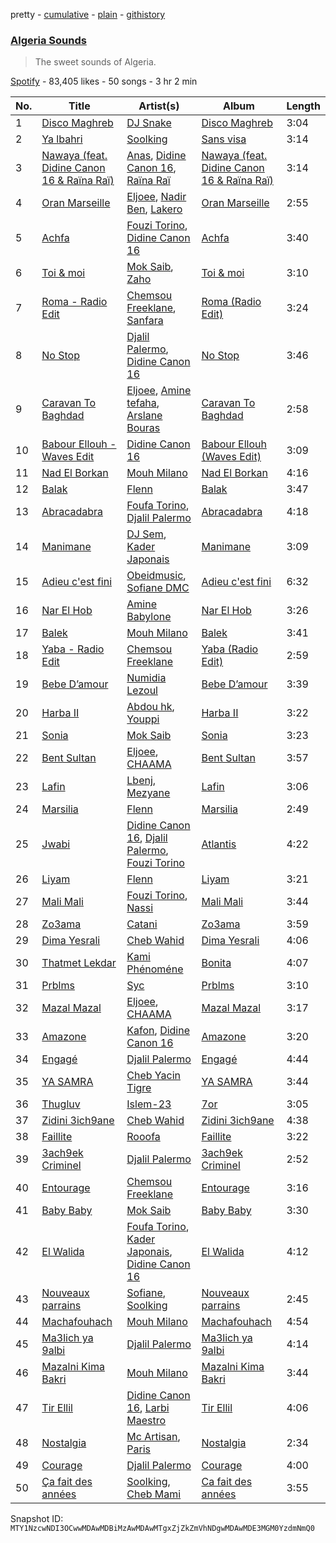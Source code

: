 pretty - [cumulative](/playlists/cumulative/37i9dQZF1DX7ZqKP81pHlu.md) - [plain](/playlists/plain/37i9dQZF1DX7ZqKP81pHlu) - [githistory](https://github.githistory.xyz/mackorone/spotify-playlist-archive/blob/main/playlists/plain/37i9dQZF1DX7ZqKP81pHlu)

### [Algeria Sounds](https://open.spotify.com/playlist/37i9dQZF1DX7ZqKP81pHlu)

> The sweet sounds of Algeria.

[Spotify](https://open.spotify.com/user/spotify) - 83,405 likes - 50 songs - 3 hr 2 min

| No. | Title | Artist(s) | Album | Length |
|---|---|---|---|---|
| 1 | [Disco Maghreb](https://open.spotify.com/track/0RVmOh80HfpuygCBt2d1va) | [DJ Snake](https://open.spotify.com/artist/540vIaP2JwjQb9dm3aArA4) | [Disco Maghreb](https://open.spotify.com/album/6cP9GcUgYRa6C1immLRpm8) | 3:04 |
| 2 | [Ya lbahri](https://open.spotify.com/track/62upkw0miJwuVpWVzHdaEV) | [Soolking](https://open.spotify.com/artist/0GgY7hjMoGDsX8ZDe2mwds) | [Sans visa](https://open.spotify.com/album/5rncxkieoEvPDzA7VdNGQx) | 3:14 |
| 3 | [Nawaya \(feat\. Didine Canon 16 & Raïna Raï\)](https://open.spotify.com/track/47XfHZC83cqjSJP3Cu1T4u) | [Anas](https://open.spotify.com/artist/3jrZXTzqSuTBdfJeoSts1n), [Didine Canon 16](https://open.spotify.com/artist/2aVPTWc4WYc7b384eatevF), [Raïna Raï](https://open.spotify.com/artist/10EPr7TNgCwIWDgk9xvqzH) | [Nawaya \(feat\. Didine Canon 16 & Raïna Raï\)](https://open.spotify.com/album/1BKiOLvxoLiEk0qhofpMQU) | 3:14 |
| 4 | [Oran Marseille](https://open.spotify.com/track/0Ye58r1DvVAIR2JMpNEu8B) | [Eljoee](https://open.spotify.com/artist/0Lgc9epqyn4wYEGm8fiaS7), [Nadir Ben](https://open.spotify.com/artist/1hWMrdBS24eKrWxyg85Zb2), [Lakero](https://open.spotify.com/artist/15M6Rc9osdjjf4H45ET433) | [Oran Marseille](https://open.spotify.com/album/39RyhwGJlc0JKBclw45kFC) | 2:55 |
| 5 | [Achfa](https://open.spotify.com/track/5SHMbXzrzJBmCY49BozjTT) | [Fouzi Torino](https://open.spotify.com/artist/6Q2qtUONsXPfBKMhpOesiv), [Didine Canon 16](https://open.spotify.com/artist/2aVPTWc4WYc7b384eatevF) | [Achfa](https://open.spotify.com/album/2uFeXabLfJNW9MtvylJkdE) | 3:40 |
| 6 | [Toi & moi](https://open.spotify.com/track/4C9bUSwqwVZ8eu2jsnctm6) | [Mok Saib](https://open.spotify.com/artist/6jcvupTBm6vk5SMEEVpvSW), [Zaho](https://open.spotify.com/artist/0vN920jukdAbErvjo2OJ2o) | [Toi & moi](https://open.spotify.com/album/4qAOLbreEqTtzFgcGePfZL) | 3:10 |
| 7 | [Roma \- Radio Edit](https://open.spotify.com/track/2o9x8x12rRTN7XJi8xAQTG) | [Chemsou Freeklane](https://open.spotify.com/artist/3wggOQ992VWtMCrs7ro14h), [Sanfara](https://open.spotify.com/artist/2s55Po6VBr22RYwlCmYlY6) | [Roma \(Radio Edit\)](https://open.spotify.com/album/2GJHVDoh0vr3FLmZ0qNVAv) | 3:24 |
| 8 | [No Stop](https://open.spotify.com/track/6VD64LAe1raY65BTkJdt5v) | [Djalil Palermo](https://open.spotify.com/artist/3SKKJMPgklOHgYeatf2YhX), [Didine Canon 16](https://open.spotify.com/artist/2aVPTWc4WYc7b384eatevF) | [No Stop](https://open.spotify.com/album/14FD9LxC7IR05LPeDK5Ts9) | 3:46 |
| 9 | [Caravan To Baghdad](https://open.spotify.com/track/3caRGauTC1JlnZldRHegmm) | [Eljoee](https://open.spotify.com/artist/0Lgc9epqyn4wYEGm8fiaS7), [Amine tefaha](https://open.spotify.com/artist/1YflNttEHeX8HtnJlngZ5L), [Arslane Bouras](https://open.spotify.com/artist/5d9Q3LiOKZNjeQVkiMP1Rm) | [Caravan To Baghdad](https://open.spotify.com/album/2scmA3Bz7R4MdoSfoatypC) | 2:58 |
| 10 | [Babour Ellouh \- Waves Edit](https://open.spotify.com/track/4yTsqKht7TgflJTNAhEtm9) | [Didine Canon 16](https://open.spotify.com/artist/2aVPTWc4WYc7b384eatevF) | [Babour Ellouh \(Waves Edit\)](https://open.spotify.com/album/1rpR2Xk0gSPO48EuRFzbaA) | 3:09 |
| 11 | [Nad El Borkan](https://open.spotify.com/track/3sphBPmMtnnJTLn49xYiT3) | [Mouh Milano](https://open.spotify.com/artist/1a4431ATLSQ5Rgq8Rr6sFj) | [Nad El Borkan](https://open.spotify.com/album/4QEMiHrd1yH0mTJEOJEpeU) | 4:16 |
| 12 | [Balak](https://open.spotify.com/track/0WQqJD52PqOmSVtEYiX4NC) | [Flenn](https://open.spotify.com/artist/66OYzK2q18j4EVdMqRtf6L) | [Balak](https://open.spotify.com/album/58TtNp2W6dXurKZd23H0nL) | 3:47 |
| 13 | [Abracadabra](https://open.spotify.com/track/3Ox87ADaSgof5yOrFhvKaC) | [Foufa Torino](https://open.spotify.com/artist/5DAc1d8izRCmkzEP23NJGh), [Djalil Palermo](https://open.spotify.com/artist/3SKKJMPgklOHgYeatf2YhX) | [Abracadabra](https://open.spotify.com/album/2PJM03jBuTlPVmginhaWWf) | 4:18 |
| 14 | [Manimane](https://open.spotify.com/track/6cVOmhvrfTFGw6h8bEU3Rl) | [DJ Sem](https://open.spotify.com/artist/6RXNoNfqGTqlCIwAvzo4Xp), [Kader Japonais](https://open.spotify.com/artist/3e3cKwH1kUr02bvIm7VaIe) | [Manimane](https://open.spotify.com/album/7D3aSf7ErYyKl2OOkBCLI9) | 3:09 |
| 15 | [Adieu c'est fini](https://open.spotify.com/track/0dKRDmt9mpBhmhWsp1dpxU) | [Obeidmusic](https://open.spotify.com/artist/3kW6Vte9jUSL600uy9qsks), [Sofiane DMC](https://open.spotify.com/artist/77FoOrCfbaUzz92uI8U71u) | [Adieu c'est fini](https://open.spotify.com/album/4cWQhb83fr3KYK0sg99e3Q) | 6:32 |
| 16 | [Nar El Hob](https://open.spotify.com/track/5nL8YdzlpRDrX5ge6YYC2b) | [Amine Babylone](https://open.spotify.com/artist/2Dxc5IVSmvyXjR6sidLPT3) | [Nar El Hob](https://open.spotify.com/album/5YJ4dtTJ2s71lB5yctLPY5) | 3:26 |
| 17 | [Balek](https://open.spotify.com/track/6y6ogtH99BJiEiBlEIY77A) | [Mouh Milano](https://open.spotify.com/artist/1a4431ATLSQ5Rgq8Rr6sFj) | [Balek](https://open.spotify.com/album/4De1zo3rJdvKQ0XAUndtOe) | 3:41 |
| 18 | [Yaba \- Radio Edit](https://open.spotify.com/track/2rGB8lhemhyqt9iGh6ywqE) | [Chemsou Freeklane](https://open.spotify.com/artist/3wggOQ992VWtMCrs7ro14h) | [Yaba \(Radio Edit\)](https://open.spotify.com/album/0TNsKfKeDyinPTmywsMk4H) | 2:59 |
| 19 | [Bebe D’amour](https://open.spotify.com/track/4VCPpdyziKXmBAgi25Ud0P) | [Numidia Lezoul](https://open.spotify.com/artist/6muXgBSOp2nEPpnoJZUvGZ) | [Bebe D’amour](https://open.spotify.com/album/1iae8kQ4cp3lgl70jd5CUS) | 3:39 |
| 20 | [Harba II](https://open.spotify.com/track/33xn4wz62RtdIyR1sx8BJa) | [Abdou hk](https://open.spotify.com/artist/3B344rrWCr0O5ogBKZeO59), [Youppi](https://open.spotify.com/artist/4HXhayOs3iuWCczTsLQOIX) | [Harba II](https://open.spotify.com/album/5zaQM2mwAYci2aCZKLvTjq) | 3:22 |
| 21 | [Sonia](https://open.spotify.com/track/5NuvJqrwmFovb6TGbnjjqR) | [Mok Saib](https://open.spotify.com/artist/6jcvupTBm6vk5SMEEVpvSW) | [Sonia](https://open.spotify.com/album/3x3LtImIZjkp0Xw7MZj2DW) | 3:23 |
| 22 | [Bent Sultan](https://open.spotify.com/track/5XvzmPFcVRlfdlCw3KK2Jb) | [Eljoee](https://open.spotify.com/artist/0Lgc9epqyn4wYEGm8fiaS7), [CHAAMA](https://open.spotify.com/artist/5qwjinowvQNDqyspseSofL) | [Bent Sultan](https://open.spotify.com/album/2pQbg9uIkWzsUFeNxNU2nI) | 3:57 |
| 23 | [Lafin](https://open.spotify.com/track/0tTiPBBmQO7MGMghD2MxLw) | [Lbenj](https://open.spotify.com/artist/1H0D7p5aN8tGG8DPLt0Nbv), [Mezyane](https://open.spotify.com/artist/3UlIprTDXD8pwiFj7xgmWJ) | [Lafin](https://open.spotify.com/album/5nigUBL4IEyCYrpz7eLRxf) | 3:06 |
| 24 | [Marsilia](https://open.spotify.com/track/35hzpvo3JS4NbOMpvC9vAN) | [Flenn](https://open.spotify.com/artist/66OYzK2q18j4EVdMqRtf6L) | [Marsilia](https://open.spotify.com/album/077lukkBWt0j9J7PfZRM0p) | 2:49 |
| 25 | [Jwabi](https://open.spotify.com/track/0HWqu8kIr5iitYHd62RkJH) | [Didine Canon 16](https://open.spotify.com/artist/2aVPTWc4WYc7b384eatevF), [Djalil Palermo](https://open.spotify.com/artist/3SKKJMPgklOHgYeatf2YhX), [Fouzi Torino](https://open.spotify.com/artist/6Q2qtUONsXPfBKMhpOesiv) | [Atlantis](https://open.spotify.com/album/0AYqFxV365fsq7rVnW9nt0) | 4:22 |
| 26 | [Liyam](https://open.spotify.com/track/4tRUx2gflnuk7v0Uvic04X) | [Flenn](https://open.spotify.com/artist/66OYzK2q18j4EVdMqRtf6L) | [Liyam](https://open.spotify.com/album/56kMBEY2KFd8ua913PoSq4) | 3:21 |
| 27 | [Mali Mali](https://open.spotify.com/track/7hwSdPkjoyg7JrjriaoFZ2) | [Fouzi Torino](https://open.spotify.com/artist/6Q2qtUONsXPfBKMhpOesiv), [Nassi](https://open.spotify.com/artist/1qKKI6tBqJZCZfAmXjYFjN) | [Mali Mali](https://open.spotify.com/album/1KGDcuZAQLkzBnxBdPpuSG) | 3:44 |
| 28 | [Zo3ama](https://open.spotify.com/track/4nkTyblMWmFkGuNWGUUlED) | [Catani](https://open.spotify.com/artist/3EAwGrrl1XMcypPptaKLUs) | [Zo3ama](https://open.spotify.com/album/3vMTLVSza1gHcK1khw9ioc) | 3:59 |
| 29 | [Dima Yesrali](https://open.spotify.com/track/4dnlVlHo17KfhKAcetdkPB) | [Cheb Wahid](https://open.spotify.com/artist/41pjPOVGlvetRYm4xx7bYw) | [Dima Yesrali](https://open.spotify.com/album/0LjnnpTnbeZqKwpElPPHKV) | 4:06 |
| 30 | [Thatmet Lekdar](https://open.spotify.com/track/61vtgCYKGAiw75IoTnDCG1) | [Kami Phénoméne](https://open.spotify.com/artist/2BxA0WWffDANrGk2etCPfI) | [Bonita](https://open.spotify.com/album/6SV06bKUQ0zibdRafy5PSW) | 4:07 |
| 31 | [Prblms](https://open.spotify.com/track/4Nm7SrYl6iaJ2wP1qLging) | [Syc](https://open.spotify.com/artist/6IayXElM5gfjgyWj9Ipbiu) | [Prblms](https://open.spotify.com/album/5ZbdbOFkiDW6puijGldPY5) | 3:10 |
| 32 | [Mazal Mazal](https://open.spotify.com/track/2YSsSIVvoOtuXfbTUp3X71) | [Eljoee](https://open.spotify.com/artist/0Lgc9epqyn4wYEGm8fiaS7), [CHAAMA](https://open.spotify.com/artist/5qwjinowvQNDqyspseSofL) | [Mazal Mazal](https://open.spotify.com/album/1oghaMTdh4pK4qUmp81t4u) | 3:17 |
| 33 | [Amazone](https://open.spotify.com/track/2MYKMHhMFIlmYKn05C9cV2) | [Kafon](https://open.spotify.com/artist/1g7CL458gLNv8UY3W2IFBw), [Didine Canon 16](https://open.spotify.com/artist/2aVPTWc4WYc7b384eatevF) | [Amazone](https://open.spotify.com/album/42rj17QXfTKr8YjAhUKZ28) | 3:20 |
| 34 | [Engagé](https://open.spotify.com/track/5ONxNp0ytrI7xzk4PZ2Vaz) | [Djalil Palermo](https://open.spotify.com/artist/3SKKJMPgklOHgYeatf2YhX) | [Engagé](https://open.spotify.com/album/7z4Os1feFjBgWHdQlEv5xD) | 4:44 |
| 35 | [YA SAMRA](https://open.spotify.com/track/7KSCnbszZsU3TicZAKRwJ3) | [Cheb Yacin Tigre](https://open.spotify.com/artist/6wuzVpbUB3pwGMMFXWRhUM) | [YA SAMRA](https://open.spotify.com/album/1ISVnwls21aDdB7hZxeYiT) | 3:44 |
| 36 | [Thugluv](https://open.spotify.com/track/0LmBTAeJkoVntKjuUqCQHb) | [Islem\-23](https://open.spotify.com/artist/4fdscmamdruNB8lZ1nWrTd) | [7or](https://open.spotify.com/album/1rvuk6HyweX9My7TiODYbN) | 3:05 |
| 37 | [Zidini 3ich9ane](https://open.spotify.com/track/78xAW5L8hxmBHnZtIqjyZf) | [Cheb Wahid](https://open.spotify.com/artist/41pjPOVGlvetRYm4xx7bYw) | [Zidini 3ich9ane](https://open.spotify.com/album/2rzYUYgREivgNksfiK5CWT) | 4:38 |
| 38 | [Faillite](https://open.spotify.com/track/19uf48N6aaHgupOuQgJEhT) | [Rooofa](https://open.spotify.com/artist/2b3S53SuWwPB9kH5KvYZi8) | [Faillite](https://open.spotify.com/album/7cEuBiqJ9MUWNg5FUGWqpv) | 3:22 |
| 39 | [3ach9ek Criminel](https://open.spotify.com/track/6Y3hqLC16tJUEI4PDsusoT) | [Djalil Palermo](https://open.spotify.com/artist/3SKKJMPgklOHgYeatf2YhX) | [3ach9ek Criminel](https://open.spotify.com/album/5CYq5YmDbgtM0ys9xBxYiL) | 2:52 |
| 40 | [Entourage](https://open.spotify.com/track/1B3Ol7QWDUh2H9E12QLFXD) | [Chemsou Freeklane](https://open.spotify.com/artist/3wggOQ992VWtMCrs7ro14h) | [Entourage](https://open.spotify.com/album/5nGn5Cpeaci7vkEJ6U4L5m) | 3:16 |
| 41 | [Baby Baby](https://open.spotify.com/track/0xgP0lR6VpAl4ruqu6bE45) | [Mok Saib](https://open.spotify.com/artist/6jcvupTBm6vk5SMEEVpvSW) | [Baby Baby](https://open.spotify.com/album/59ilTq126YceY3mWtoTcbg) | 3:30 |
| 42 | [El Walida](https://open.spotify.com/track/1Ld7ou1JXz77rg70AG7usC) | [Foufa Torino](https://open.spotify.com/artist/5DAc1d8izRCmkzEP23NJGh), [Kader Japonais](https://open.spotify.com/artist/3e3cKwH1kUr02bvIm7VaIe), [Didine Canon 16](https://open.spotify.com/artist/2aVPTWc4WYc7b384eatevF) | [El Walida](https://open.spotify.com/album/5BUWjVJMOXZkOl6gN2pEBc) | 4:12 |
| 43 | [Nouveaux parrains](https://open.spotify.com/track/4ycyOBm9iFoiNVkafhb1WW) | [Sofiane](https://open.spotify.com/artist/6qFt3TjvxMt77YGsktWG8Z), [Soolking](https://open.spotify.com/artist/0GgY7hjMoGDsX8ZDe2mwds) | [Nouveaux parrains](https://open.spotify.com/album/6gXYP4nPpC5k6B25h3upDa) | 2:45 |
| 44 | [Machafouhach](https://open.spotify.com/track/24jg1DbZgIwIBwascANUo0) | [Mouh Milano](https://open.spotify.com/artist/1a4431ATLSQ5Rgq8Rr6sFj) | [Machafouhach](https://open.spotify.com/album/2hyi1YaEv0A9LEA1HUEJ6S) | 4:54 |
| 45 | [Ma3lich ya 9albi](https://open.spotify.com/track/70EOQVKqRBIU9mfibNLltJ) | [Djalil Palermo](https://open.spotify.com/artist/3SKKJMPgklOHgYeatf2YhX) | [Ma3lich ya 9albi](https://open.spotify.com/album/1pFjyyY15J1iChq4xAMJYW) | 4:14 |
| 46 | [Mazalni Kima Bakri](https://open.spotify.com/track/4qnmWklH3MwTy41kDCbex9) | [Mouh Milano](https://open.spotify.com/artist/1a4431ATLSQ5Rgq8Rr6sFj) | [Mazalni Kima Bakri](https://open.spotify.com/album/539HX5WN2FIVRu6dguBtyg) | 3:44 |
| 47 | [Tir Ellil](https://open.spotify.com/track/3le36Vlse8nzqBy2Wfylql) | [Didine Canon 16](https://open.spotify.com/artist/2aVPTWc4WYc7b384eatevF), [Larbi Maestro](https://open.spotify.com/artist/67jF59wuJe0V1ByZ2eiUqT) | [Tir Ellil](https://open.spotify.com/album/4Nrh8I9mYMikyioVf5Gwrq) | 4:06 |
| 48 | [Nostalgia](https://open.spotify.com/track/2tigdzJhKHibLNXApAlTKZ) | [Mc Artisan](https://open.spotify.com/artist/24XkH7tJDFfDrOLlONiy7S), [Paris](https://open.spotify.com/artist/0jdmK9qg8xJkvDRpPfNBVz) | [Nostalgia](https://open.spotify.com/album/7oH1hIfjDhCaM8oOrewWJN) | 2:34 |
| 49 | [Courage](https://open.spotify.com/track/2A17I9810aeJa9BHIvHYxp) | [Djalil Palermo](https://open.spotify.com/artist/3SKKJMPgklOHgYeatf2YhX) | [Courage](https://open.spotify.com/album/3fesoj7qmSWTa6U5vQFqFV) | 4:00 |
| 50 | [Ça fait des années](https://open.spotify.com/track/1Opks4WxGK1c1KvjJ1OlL9) | [Soolking](https://open.spotify.com/artist/0GgY7hjMoGDsX8ZDe2mwds), [Cheb Mami](https://open.spotify.com/artist/6vZXamchcIOKzC1c3Elp4J) | [Ca fait des années](https://open.spotify.com/album/0yp3ImaA7EvBSJQBLj19lr) | 3:55 |

Snapshot ID: `MTY1NzcwNDI3OCwwMDAwMDBiMzAwMDAwMTgxZjZkZmVhNDgwMDAwMDE3MGM0YzdmNmQ0`
